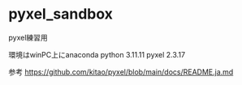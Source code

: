 # pyxel_sandbox
pyxel練習用

環境はwinPC上にanaconda
python 3.11.11
pyxel 2.3.17

参考
https://github.com/kitao/pyxel/blob/main/docs/README.ja.md
